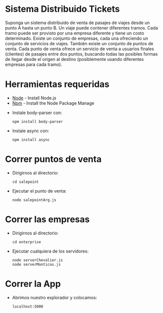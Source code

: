 Sistema Distribuido Tickets
===============================
Suponga un sistema distribuido de venta de pasajes de viajes desde un punto A hasta un punto B. Un viaje puede contener diferentes tramos. Cada tramo puede ser provisto por una empresa diferente y tiene un costo determinado. Existe un conjunto de empresas, cada una ofreciendo un conjunto de servicios de viajes. También existe un conjunto de puntos de venta. Cada punto de venta ofrece un servicio de venta a usuarios finales (clientes) de pasajes entre dos puntos, buscando todas las posibles formas de llegar desde el origen al destino (posiblemente usando diferentes empresas para cada tramo).

Herramientas requeridas
=======================
* [Node] - Install Node.js
* [Npm] - Install the Node Package Manage

[Node]: https://nodejs.org
[Npm]: https://www.npmjs.com/

- Instale body-parser con: 
	``` 
	npm install body-parser 
	```
- Instale async con: 
	``` 
	npm install async
	```
Correr puntos de venta
===========================
- Dirigirnos al directorio:
	```
	cd salepoint 
	```
	
- Ejecutar el punto de venta:
	``` 
	node salepointArg.js 
	```
	
Correr las empresas
===========================
- Dirigirnos al directorio:
	```
	cd enterprise 
	```
	
- Ejecutar cualquiera de los servidores:
	``` 
	node serverChevalier.js 
	node serverMonticas.js
	```
Correr la App
=============
- Abrimos nuestro explorador y colocamos:  
	```
	localhost:5000 
	```


